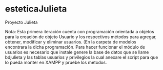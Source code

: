 # esteticaJulieta
Proyecto Julieta

Nota: Esta primera iteración cuenta con programación orientada a objetos para la creación de objeto Usuario y los respectivos métodos para agregar, obtener, modificar y eliminar usuarios. (En la carpeta de modelos encontrara la dicha programación.
Para hacer funcionar el módulo de usuarios es necesario que instale genere la base de datos que se llame bdjulieta y las tablas usuarios y privilegios la cual anexare el script para que lo pueda monter en XAMPP y pruebe los metodos. 



